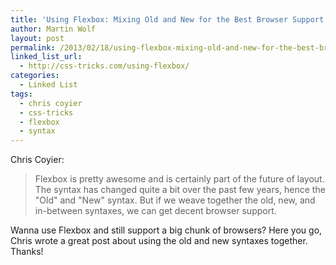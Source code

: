 ```yaml
---
title: 'Using Flexbox: Mixing Old and New for the Best Browser Support'
author: Martin Wolf
layout: post
permalink: /2013/02/18/using-flexbox-mixing-old-and-new-for-the-best-browser-support/
linked_list_url:
  - http://css-tricks.com/using-flexbox/
categories:
  - Linked List
tags:
  - chris coyier
  - css-tricks
  - flexbox
  - syntax
---
```

<p class="linked-list-quote-author">
  Chris Coyier:
</p>

> Flexbox is pretty awesome and is certainly part of the future of layout. The syntax has changed quite a bit over the past few years, hence the "Old" and "New" syntax. But if we weave together the old, new, and in-between syntaxes, we can get decent browser support.

Wanna use Flexbox and still support a big chunk of browsers? Here you go, Chris wrote a great post about using the old and new syntaxes together. Thanks!
